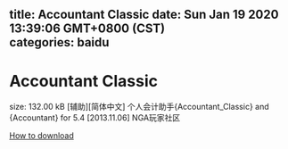 
title: Accountant Classic
date: Sun Jan 19 2020 13:39:06 GMT+0800 (CST)    
categories: baidu
---

# Accountant Classic
size: 132.00 kB
 [辅助][简体中文] 个人会计助手{Accountant_Classic} and {Accountant} for 5.4 [2013.11.06] NGA玩家社区
 

[How to download](https://bpcam.bemobtrk.com/go/2ceec3aa-1ca2-46d6-b9ff-aaa5c184517c?jno=821)